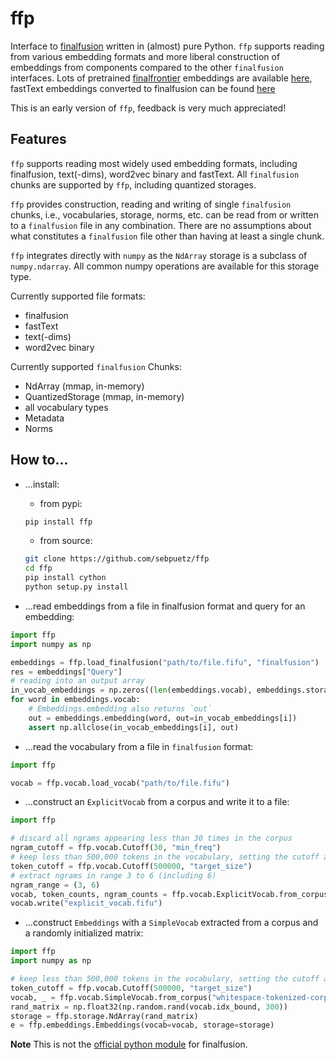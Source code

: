 # ffp

Interface to [finalfusion](https://finalfusion.github.io) written in (almost) pure Python. `ffp` supports reading from various embedding formats and more liberal construction of embeddings from components compared to the other `finalfusion` interfaces. Lots of pretrained [finalfrontier](https://github.com/finalfusion/finalfrontier/) embeddings are available [here](https://finalfusion.github.io/pretrained), fastText embeddings converted to finalfusion can be found [here](http://www.sfs.uni-tuebingen.de/a3-public-data/finalfusion-fasttext/)

This is an early version of `ffp`, feedback is very much appreciated!

## Features

`ffp` supports reading most widely used embedding formats, including finalfusion, text(-dims), word2vec binary and fastText. All `finalfusion` chunks are supported by `ffp`, including quantized storages.

`ffp` provides construction, reading and writing of single `finalfusion` chunks, i.e., vocabularies, storage, norms, etc. can be read from or written to a `finalfusion` file in any combination. There are no assumptions about what constitutes a `finalfusion` file other than having at least a single chunk.

`ffp` integrates directly with `numpy` as the `NdArray` storage is a subclass of `numpy.ndarray`. All common numpy operations are available for this storage type.

Currently supported file formats:
* finalfusion
* fastText
* text(-dims)
* word2vec binary

Currently supported `finalfusion` Chunks:
* NdArray (mmap, in-memory)
* QuantizedStorage (mmap, in-memory)
* all vocabulary types
* Metadata
* Norms

## How to...

* ...install:
   - from pypi:
    ~~~Bash
    pip install ffp
    ~~~
   - from source:
    ~~~Bash
    git clone https://github.com/sebpuetz/ffp
    cd ffp
    pip install cython
    python setup.py install
    ~~~

* ...read embeddings from a file in finalfusion format and query for an embedding:
~~~Python
import ffp
import numpy as np

embeddings = ffp.load_finalfusion("path/to/file.fifu", "finalfusion")
res = embeddings["Query"]
# reading into an output array
in_vocab_embeddings = np.zeros((len(embeddings.vocab), embeddings.storage.shape[1]))
for word in embeddings.vocab:
    # Embeddings.embedding also returns `out`
    out = embeddings.embedding(word, out=in_vocab_embeddings[i])
    assert np.allclose(in_vocab_embeddings[i], out) 
~~~

* ...read the vocabulary from a file in `finalfusion` format:
~~~Python
import ffp

vocab = ffp.vocab.load_vocab("path/to/file.fifu")
~~~

* ...construct an `ExplicitVocab` from a corpus and write it to a file:
~~~Python
import ffp

# discard all ngrams appearing less than 30 times in the corpus
ngram_cutoff = ffp.vocab.Cutoff(30, "min_freq")
# keep less than 500,000 tokens in the vocabulary, setting the cutoff at the next frequency boundary
token_cutoff = ffp.vocab.Cutoff(500000, "target_size")
# extract ngrams in range 3 to 6 (including 6)
ngram_range = (3, 6)
vocab, token_counts, ngram_counts = ffp.vocab.ExplicitVocab.from_corpus("whitespace-tokenized-corpus.txt", ngram_range, token_cutoff, ngram_cutoff)
vocab.write("explicit_vocab.fifu")
~~~

* ...construct `Embeddings` with a `SimpleVocab` extracted from a corpus and a randomly initialized matrix:
~~~Python
import ffp
import numpy as np

# keep less than 500,000 tokens in the vocabulary, setting the cutoff at the next frequency boundary
token_cutoff = ffp.vocab.Cutoff(500000, "target_size")
vocab, _ = ffp.vocab.SimpleVocab.from_corpus("whitespace-tokenized-corpus.txt", token_cutoff)
rand_matrix = np.float32(np.random.rand(vocab.idx_bound, 300))
storage = ffp.storage.NdArray(rand_matrix)
e = ffp.embeddings.Embeddings(vocab=vocab, storage=storage)
~~~

**Note** This is not the [official python module](https://github.com/finalfusion/finalfusion-python) for finalfusion.
